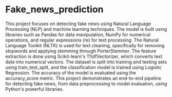 # Fake_news_prediction

This project focuses on detecting fake news using Natural Language Processing (NLP) and machine learning techniques. The model is built using libraries such as Pandas for data manipulation, NumPy for numerical operations, and regular expressions (re) for text processing. The Natural Language Toolkit (NLTK) is used for text cleaning, specifically for removing stopwords and applying stemming through PorterStemmer. The feature extraction is done using Scikit-learn's TfidfVectorizer, which converts text data into numerical vectors. The dataset is split into training and testing sets using train_test_split, and the classification model is trained using Logistic Regression. The accuracy of the model is evaluated using the accuracy_score metric. This project demonstrates an end-to-end pipeline for detecting fake news, from data preprocessing to model evaluation, using Python's powerful libraries.
